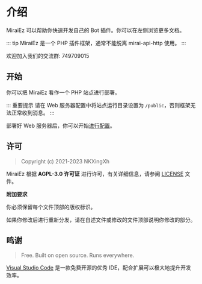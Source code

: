 # 介绍

MiraiEz 可以帮助你快速开发自己的 Bot 插件。你可以在左侧浏览更多文档。

::: tip
MiraiEz 是一个 PHP 插件框架，通常不能脱离 mirai-api-http 使用。
:::

欢迎加入我们的交流群: 749709015

## 开始

你可以把 MiraiEz 看作一个 PHP 站点进行部署。

::: 重要提示
请在 Web 服务器配置中将站点运行目录设置为 `/public`，否则框架无法正常收到消息。
:::

部署好 Web 服务器后，你可以开始[进行配置](./setup.md)。

## 许可

> Copyright (c) 2021-2023 NKXingXh

MiraiEz 根据 **AGPL-3.0 许可证** 进行许可，有关详细信息，请参阅 [LICENSE](https://github.com/nkxingxh/MiraiEz/blob/main/LICENSE) 文件。

**附加要求**

你必须保留每个文件顶部的版权标识。

如果你修改后进行重新分发，请在自述文件或修改的文件顶部说明你修改的部分。


## 鸣谢

> Free. Built on open source. Runs everywhere.

[Visual Studio Code](https://code.visualstudio.com/) 是一款免费开源的优秀 IDE，配合扩展可以极大地提升开发效率。
